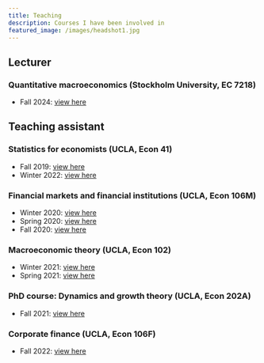 ```yaml
---
title: Teaching
description: Courses I have been involved in
featured_image: /images/headshot1.jpg
---
```


##  Lecturer
### Quantitative macroeconomics (Stockholm University, EC 7218)
- Fall 2024: <a href="https://www.jesperbojeryd.se/misc/teaching_evals/lecturer_evaluations_2024F_EC7218.pdf" target="_blank">view here</a>

##  Teaching assistant
### Statistics for economists (UCLA, Econ 41)
- Fall 2019: <a href="https://www.jesperbojeryd.se/misc/teaching_evals/TA_evaluations_2019F_Econ_41.pdf" target="_blank">view here</a>
- Winter 2022: <a href="https://www.jesperbojeryd.se/misc/teaching_evals/TA_evaluations_2022W_Econ_41.pdf" target="_blank">view here</a>

### Financial markets and financial institutions (UCLA, Econ 106M)
- Winter 2020: <a href="https://www.jesperbojeryd.se/misc/teaching_evals/TA_evaluations_2020W_Econ_106M.pdf" target="_blank">view here</a>
- Spring 2020: <a href="https://www.jesperbojeryd.se/misc/teaching_evals/TA_evaluations_2020S_Econ_106M.pdf" target="_blank">view here</a>
- Fall 2020: <a href="https://www.jesperbojeryd.se/misc/teaching_evals/TA_evaluations_2020F_Econ_106M.pdf" target="_blank">view here</a>

### Macroeconomic theory (UCLA, Econ 102)
- Winter 2021: <a href="https://www.jesperbojeryd.se/misc/teaching_evals/TA_evaluations_2021W_Econ_102.pdf" target="_blank">view here</a>
- Spring 2021: <a href="https://www.jesperbojeryd.se/misc/teaching_evals/TA_evaluations_2021S_Econ_102.pdf" target="_blank">view here</a>

### PhD course: Dynamics and growth theory (UCLA, Econ 202A)
- Fall 2021: <a href="https://www.jesperbojeryd.se/misc/teaching_evals/TA_evaluations_2021F_Econ_202A.pdf" target="_blank">view here</a>

### Corporate finance (UCLA, Econ 106F)
- Fall 2022: <a href="https://www.jesperbojeryd.se/misc/teaching_evals/TA_evaluations_2022F_Econ_106F.pdf" target="_blank">view here</a>
